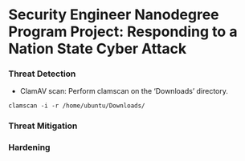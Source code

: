 # Security Engineer Nanodegree Program Project: Responding to a Nation State Cyber Attack  

### Threat Detection

- ClamAV scan: Perform clamscan on the ‘Downloads’ directory.
```
clamscan -i -r /home/ubuntu/Downloads/
```

### Threat Mitigation  

### Hardening